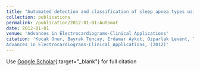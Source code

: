 ```yaml
---
title: "Automated detection and classification of sleep apnea types using electrocardiogram (ECG) and electroencephalogram (EEG) features"
collection: publications
permalink: /publication/2012-01-01-Automat
date: 2012-01-01
venue: 'Advances in Electrocardiograms-Clinical Applications'
citation: 'Kocak Onur, Bayrak Tuncay, Erdamar Aykut, Ozparlak Levent, Telatar Ziya, Erogul Osman, "Automated detection and classification of sleep apnea types using electrocardiogram (ECG) and electroencephalogram (EEG) features"
Advances in Electrocardiograms-Clinical Applications, (2012)'
---
```

Use [Google Scholar](https://scholar.google.com/scholar?q=Automated+detection+and+classification+of+sleep+apnea+types+using+electrocardiogram+(ECG)+and+electroencephalogram+(EEG)+features){:target="_blank"} for full citation